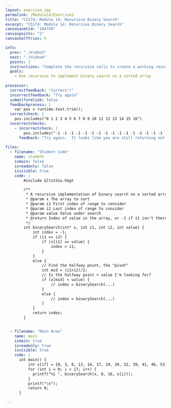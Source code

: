 ```yaml
---
layout: exercise_cpp
permalink: /Module14/Exercise2
title: "CS174: Module 14: Recursive Binary Search"
excerpt: "CS174: Module 14: Recursive Binary Search"
canvasasmtid: "104749"
canvaspoints: "2"
canvashalftries: 5

info:
  prev: "./Video3"
  next: "./Video4"
  points: 2
  instructions: "Complete the recursive calls to create a working recursive implementation of binary search."
  goals:
    - Use recursion to implement binary search on a sorted array
    
processor:  
  correctfeedback: "Correct!!" 
  incorrectfeedback: "Try again"
  submitformlink: false
  feedbackprocess: | 
    var pos = runtime.text.trim();
  correctcheck: |
    pos.includes("0 1 2 3 4 5 6 7 8 9 10 11 12 13 14 15 16")
  incorrectchecks:
    - incorrectcheck: |
        pos.includes("-1 -1 -1 -1 -1 -1 -1 -1 -1 -1 -1 -1 -1 -1 -1 -1 -1")
      feedback: "Try again.  It looks like you are still returning not found for every number in the list"
 
files:
  - filename: "Student Code"
    name: student
    ismain: false
    isreadonly: false
    isvisible: true
    code: | 
        #include &ltstdio.h&gt

        /**
         * A recursive implementation of binary search on a sorted array
         * @param x The array to sort
         * @param i1 First index of range to consider
         * @param i2 Last index of range to consider
         * @param value Value under search
         * @return Index of value in the array, or -1 if it isn't there
         */
        int binarySearch(int* x, int i1, int i2, int value) {
            int index = -1;
            if (i1 == i2) {
                if (x[i1] == value) {
                    index = i1;
                }
            }
            else {
                // Find the halfway point, the "pivot"
                int mid = (i1+i2)/2;
                // Is the halfway point < value I'm looking for?
                if (x[mid] < value) {
                    // index = binarySearch(...)
                }
                else {
                    // index = binarySearch(...)
                }
            }
            return index;
        }


  - filename: "Main Area"
    name: main
    ismain: true
    isreadonly: true
    isvisible: true
    code: | 
      int main() {
          int x[17] = {0, 3, 8, 13, 14, 17, 19, 30, 32, 39, 41, 46, 53, 61, 70, 75, 82};
          for (int i = 0; i < 17; i++) {
            printf("%i ", binarySearch(x, 0, 16, x[i]));
          }
          printf("\n");
          return 0;
      }
        
---
```

